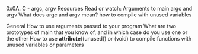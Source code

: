 0x0A. C - argc, argv
Resources
Read or watch:
Arguments to main
argc and argv
What does argc and argv mean?
how to compile with unused variables

General
How to use arguments passed to your program
What are two prototypes of main that you know of, and in which case do you use one or the other
How to use __attribute__((unused)) or (void) to compile functions with unused variables or parameters
